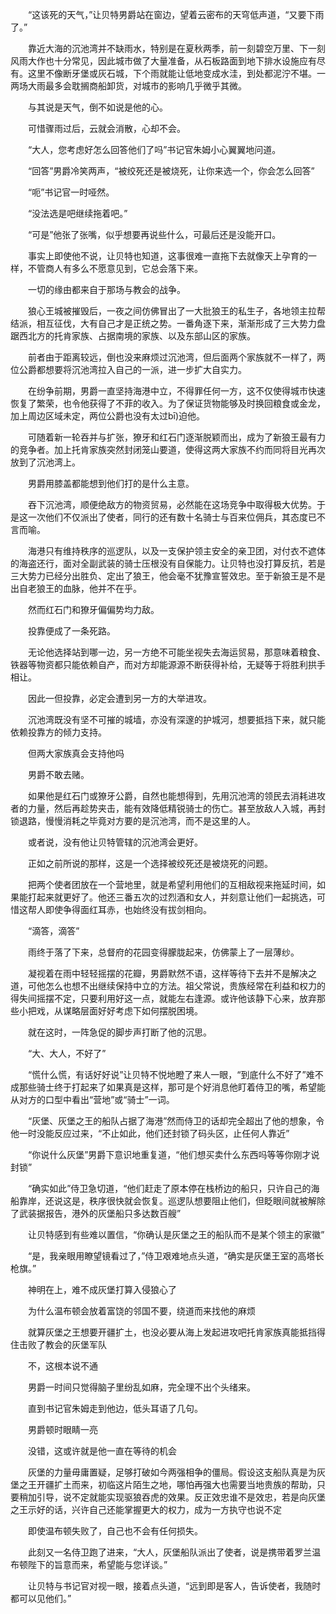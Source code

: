 　　“这该死的天气，”让贝特男爵站在窗边，望着云密布的天穹低声道，“又要下雨了。”

　　靠近大海的沉池湾并不缺雨水，特别是在夏秋两季，前一刻碧空万里、下一刻风雨大作也十分常见，因此城市做了大量准备，从石板路面到地下排水设施应有尽有。这里不像断牙堡或灰石城，下个雨就能让低地变成水洼，到处都泥泞不堪。一两场大雨最多会耽搁商船卸货，对城市的影响几乎微乎其微。

　　与其说是天气，倒不如说是他的心。

　　可惜骤雨过后，云就会消散，心却不会。

　　“大人，您考虑好怎么回答他们了吗”书记官朱姆小心翼翼地问道。

　　“回答”男爵冷笑两声，“被绞死还是被烧死，让你来选一个，你会怎么回答”

　　“呃”书记官一时哑然。

　　“没法选是吧继续拖着吧。”

　　“可是”他张了张嘴，似乎想要再说些什么，可最后还是没能开口。

　　事实上即使他不说，让贝特也知道，这事很难一直拖下去就像天上孕育的一样，不管商人有多么不愿意见到，它总会落下来。

　　一切的缘由都来自于那场与教会的战争。

　　狼心王城被摧毁后，一夜之间仿佛冒出了一大批狼王的私生子，各地领主拉帮结派，相互征伐，大有自己才是正统之势。一番角逐下来，渐渐形成了三大势力盘踞西北方的托肯家族、占据南境的家族、以及东部山区的家族。

　　前者由于距离较远，倒也没来麻烦过沉池湾，但后面两个家族就不一样了，两位公爵都想要将沉池湾拉入自己的一派，进一步扩大自实力。

　　在纷争前期，男爵一直坚持海港中立，不得罪任何一方，这不仅使得城市快速恢复了繁荣，也令他获得了不菲的收入。为了保证货物能够及时换回粮食或金龙，加上周边区域未定，两位公爵也没有太过bī)迫他。

　　可随着新一轮吞并与扩张，獠牙和红石门逐渐脱颖而出，成为了新狼王最有力的竞争者。加上托肯家族突然封闭笼山要道，使得这两大家族不约而同将目光再次放到了沉池湾上。

　　男爵用膝盖都能想到他们打的是什么主意。

　　吞下沉池湾，顺便绝敌方的物资贸易，必然能在这场竞争中取得极大优势。于是这一次他们不仅派出了使者，同行的还有数十名骑士与百来位佣兵，其态度已不言而喻。

　　海港只有维持秩序的巡逻队，以及一支保护领主安全的亲卫团，对付衣不遮体的海盗还行，面对全副武装的骑士压根没有自保能力。让贝特也没打算反抗，若是三大势力已经分出胜负、定出了狼王，他会毫不犹豫宣誓效忠。至于新狼王是不是出自老狼王的血脉，他并不在乎。

　　然而红石门和獠牙偏偏势均力敌。

　　投靠便成了一条死路。

　　无论他选择站到哪一边，另一方绝不可能坐视失去海运贸易，那意味着粮食、铁器等物资都只能依赖自产，而对方却能源源不断获得补给，无疑等于将胜利拱手相让。

　　因此一但投靠，必定会遭到另一方的大举进攻。

　　沉池湾既没有坚不可摧的城墙，亦没有深邃的护城河，想要抵挡下来，就只能依赖投靠方的倾力支持。

　　但两大家族真会支持他吗

　　男爵不敢去赌。

　　如果他是红石门或獠牙公爵，自然也能想得到，先用沉池湾的领民去消耗进攻者的力量，然后再趁势夹击，能有效降低精锐骑士的伤亡。甚至放敌人入城，再封锁退路，慢慢消耗之毕竟对方要的是沉池湾，而不是这里的人。

　　或者说，没有他让贝特管辖的沉池湾会更好。

　　正如之前所说的那样，这是一个选择被绞死还是被烧死的问题。

　　把两个使者团放在一个营地里，就是希望利用他们的互相敌视来拖延时间，如果能打起来就更好了。他还三番五次的过烈酒和女人，并刻意让他们一起挑选，可惜这帮人即使争得面红耳赤，也始终没有拔剑相向。

　　“滴答，滴答”

　　雨终于落了下来，总督府的花园变得朦胧起来，仿佛蒙上了一层薄纱。

　　凝视着在雨中轻轻摇摆的花瓣，男爵默然不语，这样等待下去并不是解决之道，可他怎么也想不出继续保持中立的方法。祖父常说，贵族经常在利益和权力的得失间摇摆不定，只要利用好这一点，就能左右逢源。或许他该静下心来，放弃那些小把戏，从谋略层面好好考虑下如何摆脱困境。

　　就在这时，一阵急促的脚步声打断了他的沉思。

　　“大、大人，不好了”

　　“慌什么慌，有话好好说”让贝特不悦地瞪了来人一眼，“到底什么不好了”难不成那些骑士终于打起来了如果真是这样，那可是个好消息他盯着侍卫的嘴，希望能从对方的口型中看出“营地”或“骑士”一词。

　　“灰堡、灰堡之王的船队占据了海港”然而侍卫的话却完全超出了他的想象，令他一时没能反应过来，“不止如此，他们还封锁了码头区，止任何人靠近”

　　“你说什么灰堡”男爵下意识地重复道，“他们想买卖什么东西吗等等你刚才说封锁”

　　“确实如此”侍卫急切道，“他们赶走了原本停在栈桥边的船只，只许自己的海船靠岸，还说这是，秩序很快就会恢复。巡逻队想要阻止他们，但眨眼间就被解除了武装据报告，港外的灰堡船只多达数百艘”

　　让贝特感到有些难以置信，“你确认是灰堡之王的船队而不是某个领主的家徽”

　　“是，我亲眼用瞭望镜看过了，”侍卫艰难地点头道，“确实是灰堡王室的高塔长枪旗。”

　　神明在上，难不成灰堡打算入侵狼心了

　　为什么温布顿会放着富饶的邻国不要，绕道而来找他的麻烦

　　就算灰堡之王想要开疆扩土，也没必要从海上发起进攻吧托肯家族真能抵挡得住击败了教会的灰堡军队

　　不，这根本说不通

　　男爵一时间只觉得脑子里纷乱如麻，完全理不出个头绪来。

　　直到书记官朱姆走到他边，低头耳语了几句。

　　男爵顿时眼睛一亮

　　没错，这或许就是他一直在等待的机会

　　灰堡的力量毋庸置疑，足够打破如今两强相争的僵局。假设这支船队真是为灰堡之王开疆扩土而来，初临这片陌生之地，哪怕再强大也需要当地贵族的帮助，只要稍加引导，说不定就能实现驱狼吞虎的效果。反正效忠谁不是效忠，若是向灰堡之王示好的话，兴许自己还能掌握更大的权力，成为一方执守也说不定

　　即使温布顿失败了，自己也不会有任何损失。

　　此刻又一名侍卫跑了进来，“大人，灰堡船队派出了使者，说是携带着罗兰温布顿陛下的旨意而来，希望能与您详谈。”

　　让贝特与书记官对视一眼，接着点头道，“远到即是客人，告诉使者，我随时都可以见他们。”
